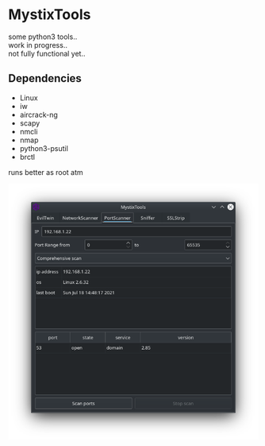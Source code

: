 # MystixTools
some python3 tools..  
work in progress..  
not fully functional yet..  

## Dependencies
 - Linux
 - iw
 - aircrack-ng
 - scapy
 - nmcli
 - nmap
 - python3-psutil
 - brctl

 runs better as root atm
 
<img src="portscanner.png">
